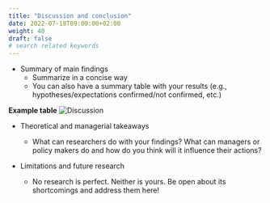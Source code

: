 ```yaml
---
title: "Discussion and conclusion"
date: 2022-07-18T09:00:00+02:00
weight: 40
draft: false
# search related keywords
---
```


* Summary of main findings
  * Summarize in a concise way
  * You can also have a summary table with your results (e.g., hypotheses/expectations confirmed/not
      confirmed, etc.)
  
__Example table__
![Discussion](/assets/discussion.png)


* Theoretical and managerial takeaways
  * What can researchers do with your findings? What can managers or policy makers do and how do you think will it influence their actions?

* Limitations and future research
  * No research is perfect. Neither is yours. Be open about its shortcomings and address them here!





